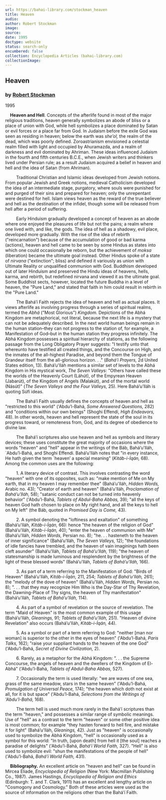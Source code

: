 ```yaml
---
url: https://bahai-library.com/stockman_heaven
title: Heaven
audio: 
author: Robert Stockman
image: 
source: 
date: 1995
doctype: website
status: search-only
encumbered: false
collection: Encyclopedia Articles (bahai-library.com)
collectionImage: 
---
```



## Heaven

### by [Robert Stockman](https://bahai-library.com/author/Robert+Stockman)

1995


    **Heaven and Hell**. Concepts of the afterlife found in most of the major religious traditions, heaven generally symbolizes an abode of bliss or a place of union with God, while hell symbolizes a place dominated by Satan or evil forces or a place far from God. In Judaism before the exile God was seen as residing in heaven; below the earth was _she’ol,_ the realm of the dead, which was poorly defined. Zoroastrianism envisioned a celestial realm filled with light and occupied by Ahuramazda, and a realm of darkness and evil dominated by Ahriman. These ideas influenced Judaism in the fourth and fifth centuries B.C.E., when Jewish writers and thinkers lived under Persian rule; as a result Judaism acquired a belief in heaven and hell and the idea of Satan (from Ahriman).

         Traditional Christian and Islamic ideas developed from Jewish notions. From popular Jewish and Greek notions, medieval Catholicism developed the idea of an intermediate stage, purgatory, where souls were punished for and purged of their sins and prepared for heaven; only the unrepentant were destined for hell. Islam views heaven as the reward of the true believer and hell as the destination of the infidel, though some will be released from hell after a period of suffering.

         Early Hinduism gradually developed a concept of heaven as an abode where one enjoyed the pleasures of life but not the pains; a realm where one lived with, and like, the gods. The idea of hell as a shadowy, evil place, developed more gradually. With the rise of the idea of rebirth ("reincarnation") because of the accumulation of good or bad karma (actions), heaven and hell came to be seen by some Hindus as states into which one could occasionally be reborn, but the achievement of _moksa_ (liberation) became the ultimate goal instead. Other Hindus spoke of a state of _nirvana_ ("extinction"; bliss) and defined it variously as union with Ultimate Reality or unqualified communion with God. Buddhism developed out of later Hinduism and preserved the Hindu ideas of heavens, hells, karma, and rebirth, but redefined nirvana and viewed it as the ultimate goal. Some Buddhist sects, however, located the future Buddha in a level of heaven, the "Pure Land," and stated that faith in him could result in rebirth in the "Pure Land."

         The Bahá’í Faith rejects the idea of heaven and hell as actual places. It views afterlife as involving progress through a series of spiritual realms, termed the _Abhá_ ("Most Glorious") _Kingdom._ Depictions of the Abhá Kingdom are metaphorical, not literal, because the next life is a mystery that can not be adequately described. In the next world human beings remain in the human station–they can not progress to the station of, for example, a Manifestation of God–but in the human station they progress infinitely. The Abhá Kingdom possesses a spiritual hierarchy of stations, as the following passage from the Long Obligatory Prayer suggests: "I testify unto that whereunto have testified all created things, and the Concourse on High, and the inmates of the all-highest Paradise, and beyond them the Tongue of Grandeur itself from the all-glorious horizon. . ." (_Bahá’í Prayers,_ 2d United States edition, 13). Bahá’u'lláh mentions a similar set of levels to the Abhá Kingdom in His mystical work, _The Seven Valleys:_ "Others have called these the worlds of the Heavenly Court (Láhút), of the Empyrean Heaven (Jabarút), of the Kingdom of Angels (Malakút), and of the mortal world (Násút)" (_The Seven Valleys and the Four Valleys,_ 25). Here Bahá’u'lláh is quoting Súfí ideas.

         The Bahá’í Faith usually defines the concepts of heaven and hell as "restricted to this world" ('Abdu’l-Bahá, _Some Answered Questions,_ 282) and "conditions within our own beings" (Shoghi Effendi, _High Endeavors,_ 48). In other words, heaven and hell represent the state of the soul in its progress toward, or remoteness from, God, and its degree of obedience to divine law.

         The Bahá’í scriptures also use heaven and hell as symbols and literary devices; these uses constitute the great majority of occasions where the words "heaven" and "hell" appear in the writings of the Báb, Bahá’u'lláh, \`Abdu’l-Bahá, and Shoghi Effendi. Bahá’u'lláh notes that "in every instance, He hath given the term \`heaven’ a special meaning" (_Kitáb-i-Íqán,_ 68). Among the common uses are the following:

         1\. A literary device of contrast. This involves contrasting the word "heaven" with one of its opposites, such as: "make mention of Me on My earth, that in my heaven I may remember thee" (Bahá’u'lláh, _Hidden Words,_ Arabic no. 43); "Creator of earth and heaven" (Bahá’u'lláh, _Proclamation of Bahá’u'lláh,_ 58); "satanic conduct can not be turned into heavenly behavior" ('Abdu’l-Bahá, _Tablets of Abdul-Baha Abbas,_ 39); "all the keys of heaven God hath chosen to place on My right hand, and all the keys to hell on My left" (the Báb, quoted in _Promised Day is Come,_ 43).

         2\. A symbol denoting the "loftiness and exaltation" of something (Bahá’u'lláh, _Kitáb-i-Íqán,_ 66): hence "the heaven of the religion of God" (Bahá’u'lláh, _Kitáb-i-Íqán,_ 40); "enter the heaven of communion with Me" (Bahá’u'lláh, _Hidden Words,_ Persian no. 8); "he. . . hasteneth to the heaven of inner significance" (Bahá’u'lláh, _The Seven Valleys,_ 12); "the foundations of idle fancies have trembled, and the heaven of vain imaginings hath been cleft asunder" (Bahá’u'lláh, _Tablets of Bahá’u'lláh,_ 119); "the heaven of statesmanship is made luminous and resplendent by the brightness of the light of these blessed words" (Bahá’u'lláh, _Tablets of Bahá’u'lláh,_ 166).

         3\. As part of a term referring to the Manifestation of God: "Birds of Heaven" (Bahá’u'lláh, _Kitáb-i-Íqán,_ 211, 254; _Tablets of Bahá’u'lláh,_ 261); the "melody of the dove of heaven" (Bahá’u'lláh, _Hidden Words,_ Persian no. 8); ". . . that they may recognize Him Who is the Day-Star of Thy Revelation, the Dawning-Place of Thy signs, the heaven of Thy manifestation" (Bahá’u'lláh, _Tablets of Bahá’u'lláh,_ 114).

         4\. As part of a symbol of revelation or the source of revelation. The term "Maid of Heaven" is the most common example of this usage (Bahá’u'lláh, _Gleanings,_ 91; _Tablets of Bahá’u'lláh,_ 251). "Heaven of divine Revelation" also occurs (Bahá’u'lláh, _Kitáb-i-Íqán,_ 44).

         5\. As a symbol or part of a term referring to God: "neither \[man nor woman\] is superior to the other in the eyes of heaven" ('Abdu’l-Bahá, _Paris Talks,_ 162); "raise your suppliant hands to the heaven of the one God" ('Abdu’l-Bahá, _Secret of Divine Civilization,_ 2).

         6\. Rarely, as a metaphor for the Abhá Kingdom: ". . . the Supreme Concourse, the angels of heaven and the dwellers of the Kingdom of El-Abhá" ('Abdu’l-Bahá, _Tablets of Abdul-Baha Abbas,_ 527).

         7\. Occasionally the term is used literally: "we are waves of one sea, grass of the same meadow, stars in the same heaven" ('Abdu’l-Bahá, _Promulgation of Universal Peace,_ 174); "the heaven which doth not exist at all, for it is but space" ('Abdu’l-Bahá, _Selections from the Writings of 'Abdu’l-Bahá,_ 168).

         The term hell is used much more rarely in the Bahá’í scriptures than the term "heaven," and possesses a similar range of symbolic meanings. Use of "hell" as a contrast to the term "heaven" or some other positive idea is most common; for example "they hasten forward to hell fire, and mistake it for light" (Bahá’u'lláh, _Gleanings,_ 42). Just as "heaven" is occasionally used to symbolize the Abhá Kingdom, "hell" is occasionally used as a symbol for this world: "In truth, \[upon death\] from hell it \[the soul\] reaches a paradise of delights" ('Abdu’l-Bahá, _Bahá’í World Faith,_ 327). "Hell" is also used to symbolize evil: "shun the manifestations of the people of hell" ('Abdu’l-Bahá, _Bahá’í World Faith,_ 431).

    **Bibliography.** An excellent article on "heaven and hell" can be found in Mircea Eliade, _Encyclopedia of Religion_ (New York: Macmillan Publishing Co., 1987). James Hastings, _Encyclopedia of Religion and Ethics_ (Edinburgh: T. and T. Clark, 1911) has an excellent and lengthy article on "Cosmogony and Cosmology." Both of these articles were used as the source of information on the religions other than the Bahá’í Faith.